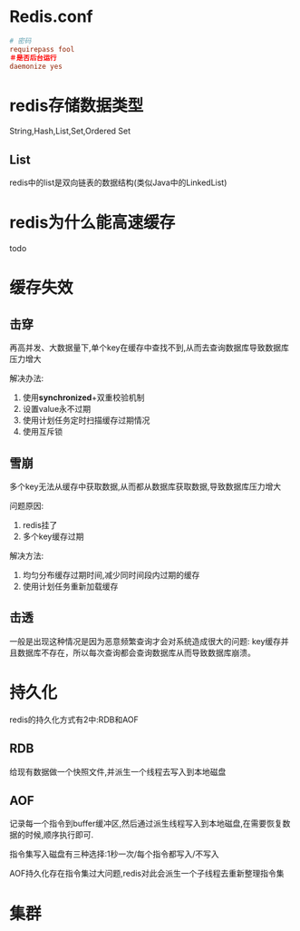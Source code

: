 # Redis.conf

```conf
# 密码
requirepass fool 
＃是否后台运行
daemonize yes
```



# redis存储数据类型

String,Hash,List,Set,Ordered Set

## List

redis中的list是双向链表的数据结构(类似Java中的LinkedList)

# redis为什么能高速缓存

todo

# 缓存失效

## 击穿

再高并发、大数据量下,单个key在缓存中查找不到,从而去查询数据库导致数据库压力增大

解决办法:

1. 使用**synchronized**+双重校验机制
2. 设置value永不过期
3. 使用计划任务定时扫描缓存过期情况
4. 使用互斥锁

## 雪崩

多个key无法从缓存中获取数据,从而都从数据库获取数据,导致数据库压力增大

问题原因:

1. redis挂了
2. 多个key缓存过期

解决方法:

1. 均匀分布缓存过期时间,减少同时间段内过期的缓存
2. 使用计划任务重新加载缓存

## 击透

 一般是出现这种情况是因为恶意频繁查询才会对系统造成很大的问题: key缓存并且数据库不存在，所以每次查询都会查询数据库从而导致数据库崩溃。

# 持久化

redis的持久化方式有2中:RDB和AOF

## RDB

给现有数据做一个快照文件,并派生一个线程去写入到本地磁盘

## AOF

记录每一个指令到buffer缓冲区,然后通过派生线程写入到本地磁盘,在需要恢复数据的时候,顺序执行即可.

指令集写入磁盘有三种选择:1秒一次/每个指令都写入/不写入

AOF持久化存在指令集过大问题,redis对此会派生一个子线程去重新整理指令集

# 集群



